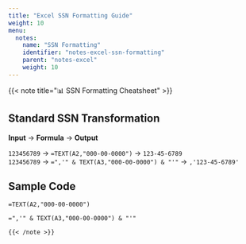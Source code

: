 ```yaml
---
title: "Excel SSN Formatting Guide"
weight: 10
menu:
  notes:
    name: "SSN Formatting"
    identifier: "notes-excel-ssn-formatting"
    parent: "notes-excel"
    weight: 10
---
```


{{< note title="📊 SSN Formatting Cheatsheet" >}}

## **Standard SSN Transformation**

**Input** → **Formula** → **Output**

`123456789` → `=TEXT(A2,"000-00-0000")` → `123-45-6789`  
`123456789` → `=",'" & TEXT(A3,"000-00-0000") & "'"` → `,'123-45-6789'`

## Sample Code

```excel
=TEXT(A2,"000-00-0000")

=",'" & TEXT(A3,"000-00-0000") & "'"

{{< /note >}}